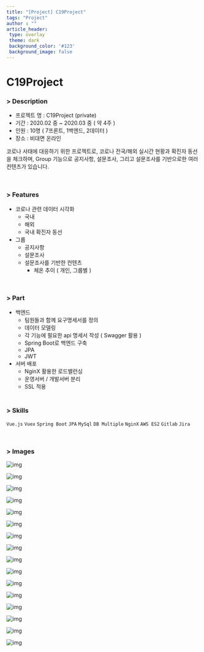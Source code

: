 ```yaml
---
title: "[Project] C19Project"
tags: "Project"
author : ""
article_header:
 type: overlay
 theme: dark
 background_color: '#123'
 background_image: false
---
```






# C19Project






### > Description
- 프로젝트 명 : C19Project (private)
- 기간 : 2020.02 중 ~ 2020.03 중 ( 약 4주 )
- 인원 : 10명 ( 7프론트, 1백엔드, 2데이터 )
- 장소 : 비대면 온라인

코로나 사태에 대응하기 위한 프로젝트로, 코로나 전국/해외 실시간 현황과 확진자 동선을 체크하며, Group 기능으로 공지사항, 설문조사, 그리고 설문조사를 기반으로한 여러 컨텐츠가 있습니다.

<br>

### > Features

- 코로나 관련 데이터 시각화
  - 국내
  - 해외
  - 국내 확진자 동선
- 그룹
  - 공지사항
  - 설문조사
  - 설문조사를 기반한 컨텐츠
    - 체온 추이 ( 개인, 그룹별 )

<br>

### > Part

- 백엔드
  - 팀원들과 함께 요구명세서를 정의
  - 데이터 모델링
  - 각 기능에 필요한 api 명세서 작성 ( Swagger 활용 )
  - Spring Boot로 백엔드 구축
  - JPA
  - JWT
- 서버 배포
  - NginX 활용한 로드밸런싱
  - 운영서버 / 개발서버 분리
  - SSL 적용

### <br>> Skills

`Vue.js`  `Vuex`   `Spring Boot`  `JPA`  `MySql`  `DB Multiple`  `NginX`  `AWS ES2`  `Gitlab`   `Jira`

<br>

### > Images

![img](/assets/images/projects/c19project/1.main.png)

![img](/assets/images/projects/c19project/1.main_m.png)

![img](/assets/images/projects/c19project/2.layout.png)

![img](/assets/images/projects/c19project/2.option.png)

![img](/assets/images/projects/c19project/3.content1.png)

![img](/assets/images/projects/c19project/3.content2.png)

![img](/assets/images/projects/c19project/3.content3.png)

![img](/assets/images/projects/c19project/3.content4.png)

![img](/assets/images/projects/c19project/3.content5.png)

![img](/assets/images/projects/c19project/3.content6.png)

![img](/assets/images/projects/c19project/3.content7.png)

![img](/assets/images/projects/c19project/3.content8.png)

![img](/assets/images/projects/c19project/3.content9.png)

![img](/assets/images/projects/c19project/4.group.png)

![img](/assets/images/projects/c19project/4.group2.png)

![img](/assets/images/projects/c19project/4.group3.png)



<br>

<br>

<br>
